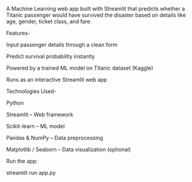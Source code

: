 A Machine Learning web app built with Streamlit that predicts whether a Titanic passenger would have survived the disaster based on details like age, gender, ticket class, and fare.

 Features-

 Input passenger details through a clean form

Predict survival probability instantly

 Powered by a trained ML model on Titanic dataset (Kaggle)

 Runs as an interactive Streamlit web app

 Technologies Used-

Python

Streamlit – Web framework

Scikit-learn – ML model

Pandas & NumPy – Data preprocessing

Matplotlib / Seaborn – Data visualization (optional)



Run the app:

streamlit run app.py



